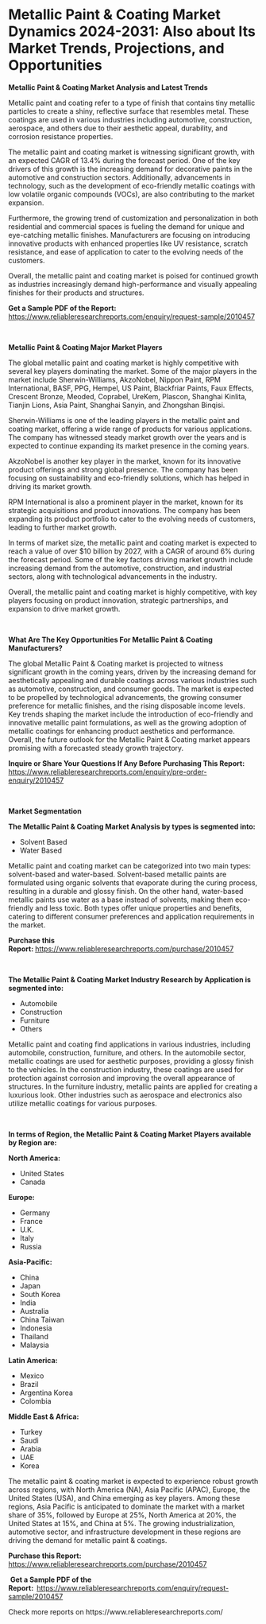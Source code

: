 <p><h1>Metallic Paint & Coating Market Dynamics 2024-2031: Also about Its Market Trends, Projections, and Opportunities</h1></p><p><strong>Metallic Paint & Coating Market Analysis and Latest Trends</strong></p>
<p><p>Metallic paint and coating refer to a type of finish that contains tiny metallic particles to create a shiny, reflective surface that resembles metal. These coatings are used in various industries including automotive, construction, aerospace, and others due to their aesthetic appeal, durability, and corrosion resistance properties.</p><p>The metallic paint and coating market is witnessing significant growth, with an expected CAGR of 13.4% during the forecast period. One of the key drivers of this growth is the increasing demand for decorative paints in the automotive and construction sectors. Additionally, advancements in technology, such as the development of eco-friendly metallic coatings with low volatile organic compounds (VOCs), are also contributing to the market expansion.</p><p>Furthermore, the growing trend of customization and personalization in both residential and commercial spaces is fueling the demand for unique and eye-catching metallic finishes. Manufacturers are focusing on introducing innovative products with enhanced properties like UV resistance, scratch resistance, and ease of application to cater to the evolving needs of the customers.</p><p>Overall, the metallic paint and coating market is poised for continued growth as industries increasingly demand high-performance and visually appealing finishes for their products and structures.</p></p>
<p><strong>Get a Sample PDF of the Report:&nbsp;</strong> <a href="https://www.reliableresearchreports.com/enquiry/request-sample/2010457">https://www.reliableresearchreports.com/enquiry/request-sample/2010457</a></p>
<p>&nbsp;</p>
<p><strong>Metallic Paint & Coating Major Market Players</strong></p>
<p><p>The global metallic paint and coating market is highly competitive with several key players dominating the market. Some of the major players in the market include Sherwin-Williams, AkzoNobel, Nippon Paint, RPM International, BASF, PPG, Hempel, US Paint, Blackfriar Paints, Faux Effects, Crescent Bronze, Meoded, Coprabel, UreKem, Plascon, Shanghai Kinlita, Tianjin Lions, Asia Paint, Shanghai Sanyin, and Zhongshan Binqisi.</p><p>Sherwin-Williams is one of the leading players in the metallic paint and coating market, offering a wide range of products for various applications. The company has witnessed steady market growth over the years and is expected to continue expanding its market presence in the coming years.</p><p>AkzoNobel is another key player in the market, known for its innovative product offerings and strong global presence. The company has been focusing on sustainability and eco-friendly solutions, which has helped in driving its market growth.</p><p>RPM International is also a prominent player in the market, known for its strategic acquisitions and product innovations. The company has been expanding its product portfolio to cater to the evolving needs of customers, leading to further market growth.</p><p>In terms of market size, the metallic paint and coating market is expected to reach a value of over $10 billion by 2027, with a CAGR of around 6% during the forecast period. Some of the key factors driving market growth include increasing demand from the automotive, construction, and industrial sectors, along with technological advancements in the industry.</p><p>Overall, the metallic paint and coating market is highly competitive, with key players focusing on product innovation, strategic partnerships, and expansion to drive market growth.</p></p>
<p>&nbsp;</p>
<p><strong>What Are The Key Opportunities For Metallic Paint & Coating Manufacturers?</strong></p>
<p><p>The global Metallic Paint & Coating market is projected to witness significant growth in the coming years, driven by the increasing demand for aesthetically appealing and durable coatings across various industries such as automotive, construction, and consumer goods. The market is expected to be propelled by technological advancements, the growing consumer preference for metallic finishes, and the rising disposable income levels. Key trends shaping the market include the introduction of eco-friendly and innovative metallic paint formulations, as well as the growing adoption of metallic coatings for enhancing product aesthetics and performance. Overall, the future outlook for the Metallic Paint & Coating market appears promising with a forecasted steady growth trajectory.</p></p>
<p><strong>Inquire or Share Your Questions If Any Before Purchasing This Report:</strong> <a href="https://www.reliableresearchreports.com/enquiry/pre-order-enquiry/2010457">https://www.reliableresearchreports.com/enquiry/pre-order-enquiry/2010457</a></p>
<p>&nbsp;</p>
<p><strong>Market Segmentation</strong></p>
<p><strong>The Metallic Paint & Coating Market Analysis by types is segmented into:</strong></p>
<p><ul><li>Solvent Based</li><li>Water Based</li></ul></p>
<p><p>Metallic paint and coating market can be categorized into two main types: solvent-based and water-based. Solvent-based metallic paints are formulated using organic solvents that evaporate during the curing process, resulting in a durable and glossy finish. On the other hand, water-based metallic paints use water as a base instead of solvents, making them eco-friendly and less toxic. Both types offer unique properties and benefits, catering to different consumer preferences and application requirements in the market.</p></p>
<p><strong>Purchase this Report:&nbsp;</strong><a href="https://www.reliableresearchreports.com/purchase/2010457">https://www.reliableresearchreports.com/purchase/2010457</a></p>
<p>&nbsp;</p>
<p><strong>The Metallic Paint & Coating Market Industry Research by Application is segmented into:</strong></p>
<p><ul><li>Automobile</li><li>Construction</li><li>Furniture</li><li>Others</li></ul></p>
<p><p>Metallic paint and coating find applications in various industries, including automobile, construction, furniture, and others. In the automobile sector, metallic coatings are used for aesthetic purposes, providing a glossy finish to the vehicles. In the construction industry, these coatings are used for protection against corrosion and improving the overall appearance of structures. In the furniture industry, metallic paints are applied for creating a luxurious look. Other industries such as aerospace and electronics also utilize metallic coatings for various purposes.</p></p>
<p>&nbsp;</p>
<p><strong>In terms of Region, the Metallic Paint & Coating Market Players available by Region are:</strong></p>
<p>
    <p> <strong> North America: </strong>
        <ul>
            <li>United States</li>
            <li>Canada</li>
        </ul>
        </p> 
    <p> <strong> Europe: </strong>
        <ul>
            <li>Germany</li>
            <li>France</li>
            <li>U.K.</li>
            <li>Italy</li>
            <li>Russia</li>
        </ul>
        </p> 
    <p> <strong> Asia-Pacific: </strong>
        <ul>
            <li>China</li>
            <li>Japan</li>
            <li>South Korea</li>
            <li>India</li>
            <li>Australia</li>
            <li>China Taiwan</li>
            <li>Indonesia</li>
            <li>Thailand</li>
            <li>Malaysia</li>
        </ul>
        </p> 
    <p> <strong> Latin America: </strong>
        <ul>
            <li>Mexico</li>
            <li>Brazil</li>
            <li>Argentina Korea</li>
            <li>Colombia</li>
        </ul>
        </p> 
    <p> <strong> Middle East & Africa: </strong>
        <ul>
            <li>Turkey</li>
            <li>Saudi</li>
            <li>Arabia</li>
            <li>UAE</li>
            <li>Korea</li>
        </ul>
    </p>
    </p>
<p><p>The metallic paint & coating market is expected to experience robust growth across regions, with North America (NA), Asia Pacific (APAC), Europe, the United States (USA), and China emerging as key players. Among these regions, Asia Pacific is anticipated to dominate the market with a market share of 35%, followed by Europe at 25%, North America at 20%, the United States at 15%, and China at 5%. The growing industrialization, automotive sector, and infrastructure development in these regions are driving the demand for metallic paint & coatings.</p></p>
<p><strong>Purchase this Report: </strong><a href="https://www.reliableresearchreports.com/purchase/2010457">https://www.reliableresearchreports.com/purchase/2010457</a></p>
<p>&nbsp;<strong>Get a Sample PDF of the Report:&nbsp;&nbsp;</strong><a href="https://www.reliableresearchreports.com/enquiry/request-sample/2010457">https://www.reliableresearchreports.com/enquiry/request-sample/2010457</a></p>
<p><strong></strong></p>
<p>Check more reports on https://www.reliableresearchreports.com/</p>